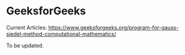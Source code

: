 # GeeksforGeeks

Current Articles:
https://www.geeksforgeeks.org/program-for-gauss-siedel-method-computational-mathematics/

To be updated.
